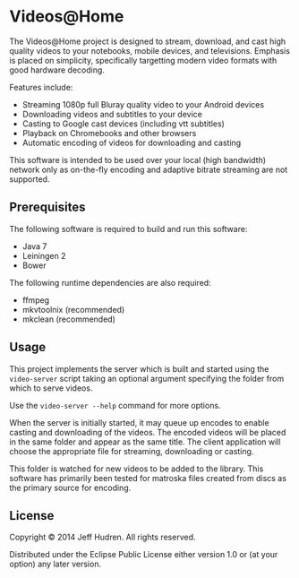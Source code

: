 # Videos@Home

The Videos@Home project is designed to stream, download, and cast high quality
videos to your notebooks, mobile devices, and televisions. Emphasis is placed
on simplicity, specifically targetting modern video formats with good hardware
decoding.

Features include:

* Streaming 1080p full Bluray quality video to your Android devices
* Downloading videos and subtitles to your device
* Casting to Google cast devices (including vtt subtitles)
* Playback on Chromebooks and other browsers
* Automatic encoding of videos for downloading and casting

This software is intended to be used over your local (high bandwidth) network
only as on-the-fly encoding and adaptive bitrate streaming are not supported.

## Prerequisites

The following software is required to build and run this software:

* Java 7
* Leiningen 2
* Bower

The following runtime dependencies are also required:

* ffmpeg
* mkvtoolnix (recommended)
* mkclean (recommended)

## Usage

This project implements the server which is built and started using the
`video-server` script taking an optional argument specifying the folder from
which to serve videos.

Use the `video-server --help` command for more options.

When the server is initially started, it may queue up encodes to enable casting
and downloading of the videos. The encoded videos will be placed in the same
folder and appear as the same title. The client application will choose the
appropriate file for streaming, downloading or casting.

This folder is watched for new videos to be added to the library. This software
has primarily been tested for matroska files created from discs as the primary
source for encoding.

## License

Copyright © 2014 Jeff Hudren. All rights reserved.

Distributed under the Eclipse Public License either version 1.0 or (at your
option) any later version.

